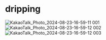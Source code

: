 # dripping

![KakaoTalk_Photo_2024-08-23-16-59-11 001](https://github.com/user-attachments/assets/0e9f077e-4923-4c11-8999-5958a2079984)
![KakaoTalk_Photo_2024-08-23-16-59-12 002](https://github.com/user-attachments/assets/bd76f5ec-527d-42c2-9ca9-dddc47fa6f95)
![KakaoTalk_Photo_2024-08-23-16-59-12 003](https://github.com/user-attachments/assets/5abd5f7f-88e7-41e1-a713-8eb3634692b5)

